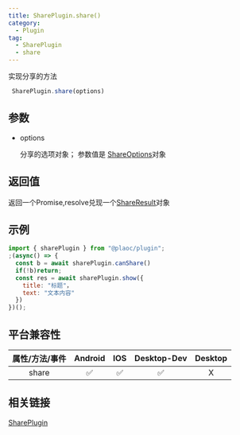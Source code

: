 ```yaml
---
title: SharePlugin.share()
category:
  - Plugin
tag:
  - SharePlugin
  - share
---
```


实现分享的方法

```js
 SharePlugin.share(options)
```

## 参数

  - options

    分享的选项对象；
    参数值是 [ShareOptions](../../interface/share-options/index.md)对象

## 返回值

  返回一个Promise,resolve兑现一个[ShareResult](../../interface/share-result/index.md)对象

## 示例
```js
import { sharePlugin } from "@plaoc/plugin";
;(async() => {
  const b = await sharePlugin.canShare()
  if(!b)return;
  const res = await sharePlugin.show({
    title: "标题"，
    text: "文本内容"
  })
})();
```

## 平台兼容性

| 属性/方法/事件 | Android | IOS | Desktop-Dev | Desktop |
|:------------:|:-------:|:---:|:-----------:|:-------:|
| share        | ✅       | ✅  | ✅          | X       |

## 相关链接

[SharePlugin](./index.md)


